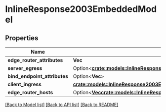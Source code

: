 # InlineResponse2003EmbeddedModel

## Properties

Name | Type | Description | Notes
------------ | ------------- | ------------- | -------------
**edge_router_attributes** | **Vec<String>** |  | 
**server_egress** | Option<[**crate::models::InlineResponse2003EmbeddedModelServerEgress**](inline_response_200_3__embedded_model_serverEgress.md)> |  | [optional]
**bind_endpoint_attributes** | Option<**Vec<String>**> |  | [optional]
**client_ingress** | [**crate::models::InlineResponse2003EmbeddedModelClientIngress**](inline_response_200_3__embedded_model_clientIngress.md) |  | 
**edge_router_hosts** | Option<[**Vec<crate::models::InlineResponse2003EmbeddedModelEdgeRouterHosts>**](inline_response_200_3__embedded_model_edgeRouterHosts.md)> |  | [optional]

[[Back to Model list]](../README.md#documentation-for-models) [[Back to API list]](../README.md#documentation-for-api-endpoints) [[Back to README]](../README.md)


